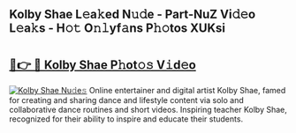 ## Kolby Shae L𝚎a𝚔ed N𝚞𝚍e - Part-NuZ Vi𝚍𝚎o L𝚎a𝚔s - H𝚘𝚝 O𝚗𝚕yf𝚊ns P𝚑𝚘tos XUKsi

# <h2><a href="http://kf71i8l.oniu.top/?m=Kolby+Shae">🔗👉 🔴 Kolby Shae P𝚑ot𝚘𝚜 V𝚒d𝚎o</a></h2>

[![Kolby Shae Nu𝚍e𝚜](https://i.imgur.com/0qMVB7G.gif)](http://kf71i8l.oniu.top/?m=Kolby+Shae)
Online entertainer and digital artist Kolby Shae, famed for creating and sharing dance and lifestyle content via solo and collaborative dance routines and short videos. Inspiring teacher Kolby Shae, recognized for their ability to inspire and educate their students.  
